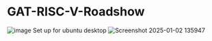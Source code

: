 # GAT-RISC-V-Roadshow
![image](https://github.com/user-attachments/assets/9bf6eee6-3965-4842-91e3-28658e601051)
Set up for ubuntu desktop
![Screenshot 2025-01-02 135947](https://github.com/user-attachments/assets/1dcee6d8-5260-4aee-a8a7-5273169a1a07)

